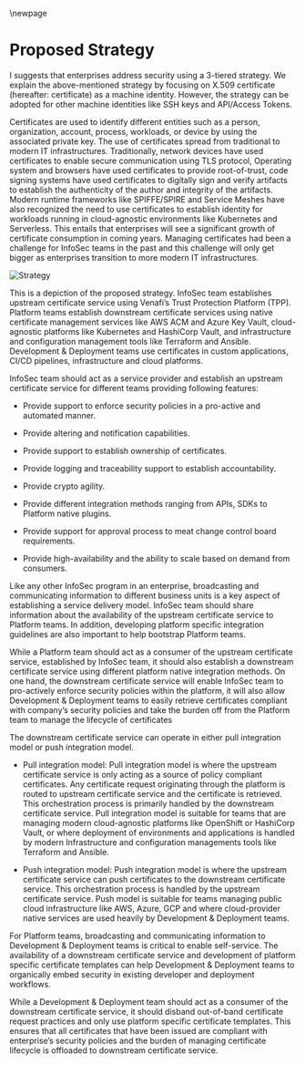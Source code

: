 \newpage

# Proposed Strategy

I suggests that enterprises address security using a 3-tiered strategy. We explain the above-mentioned strategy by focusing on X.509 certificate (hereafter: certificate) as a machine identity. However, the strategy can be adopted for other machine identities like SSH keys and API/Access Tokens.  

Certificates are used to identify different entities such as a person, organization, account, process, workloads, or device by using the associated private key. The use of certificates spread from traditional to modern IT infrastructures. Traditionally, network devices have used certificates to enable secure communication using TLS protocol, Operating system and browsers have used certificates to provide root-of-trust, code signing systems have used certificates to digitally sign and verify artifacts to establish the authenticity of the author and integrity of the artifacts. Modern runtime frameworks like SPIFFE/SPIRE and Service Meshes have also recognized the need to use certificates to establish identity for workloads running in cloud-agnostic environments like Kubernetes and Serverless. This entails that enterprises will see a significant growth of certificate consumption in coming years. Managing certificates had been a challenge for InfoSec teams in the past and this challenge will only get bigger as enterprises transition to more modern IT infrastructures. 

![Strategy](images/strategy.png)

This is a depiction of the proposed strategy. InfoSec team establishes upstream certificate service using Venafi’s Trust Protection Platform (TPP). Platform teams establish downstream certificate services using native certificate management services like AWS ACM and Azure Key Vault, cloud-agnostic platforms like Kubernetes and HashiCorp Vault, and infrastructure and configuration management tools like Terraform and Ansible. Development & Deployment teams use certificates in custom applications, CI/CD pipelines, infrastructure and cloud platforms.

InfoSec team should act as a service provider and establish an upstream certificate service for different teams providing following features:  

* Provide support to enforce security policies in a pro-active and automated manner.  

* Provide altering and notification capabilities. 

* Provide support to establish ownership of certificates.  

* Provide logging and traceability support to establish accountability.  

* Provide crypto agility.  

* Provide different integration methods ranging from APIs, SDKs to Platform native plugins. 

* Provide support for approval process to meat change control board requirements. 

* Provide high-availability and the ability to scale based on demand from consumers.  

Like any other InfoSec program in an enterprise, broadcasting and communicating information to different business units is a key aspect of establishing a service delivery model. InfoSec team should share information about the availability of the upstream certificate service to Platform teams. In addition, developing platform specific integration guidelines are also important to help bootstrap Platform teams.      

While a Platform team should act as a consumer of the upstream certificate service, established by InfoSec team, it should also establish a downstream certificate service using different platform native integration methods. On one hand, the downstream certificate service will enable InfoSec team to pro-actively enforce security policies within the platform, it will also allow Development & Deployment teams to easily retrieve certificates compliant with company’s security policies and take the burden off from the Platform team to manage the lifecycle of certificates  

The downstream certificate service can operate in either pull integration model or push integration model. 

* Pull integration model: Pull integration model is where the upstream certificate service is only acting as a source of policy compliant certificates. Any certificate request originating through the platform is routed to upstream certificate service and the certificate is retrieved. This orchestration process is primarily handled by the downstream certificate service. Pull integration model is suitable for teams that are managing modern cloud-agnostic platforms like OpenShift or HashiCorp Vault, or where deployment of environments and applications is handled by modern Infrastructure and configuration managements tools like Terraform and Ansible.

* Push integration model: Push integration model is where the upstream certificate service can push certificates to the downstream certificate service. This orchestration process is handled by the upstream certificate service. Push model is suitable for teams managing public cloud infrastructure like AWS, Azure, GCP and where cloud-provider native services are used heavily by Development & Deployment teams.

For Platform teams, broadcasting and communicating information to Development & Deployment teams is critical to enable self-service. The availability of a downstream certificate service and development of platform specific certificate templates can help Development & Deployment teams to organically embed security in existing developer and deployment workflows. 

While a Development & Deployment team should act as a consumer of the downstream certificate service, it should disband out-of-band certificate request practices and only use platform specific certificate templates. This ensures that all certificates that have been issued are compliant with enterprise’s security policies and the burden of managing certificate lifecycle is offloaded to downstream certificate service.
